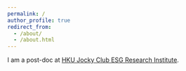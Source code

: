 ```yaml
---
permalink: /
author_profile: true
redirect_from: 
  - /about/
  - /about.html
---
```


I am a post-doc at [HKU Jocky Club ESG Research Institute](https://hkujcesgri.hku.hk).
